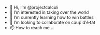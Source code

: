 - 👋 Hi, I’m @projectcalculi
- 👀 I’m interested in taking over the world
- 🌱 I’m currently learning how to win battles
- 💞️ I’m looking to collaborate on coup d'é·tat
- 📫 How to reach me ...

<!---
projectcalculi/projectcalculi is a ✨ special ✨ repository because its `README.md` (this file) appears on your GitHub profile.
You can click the Preview link to take a look at your changes.
--->
